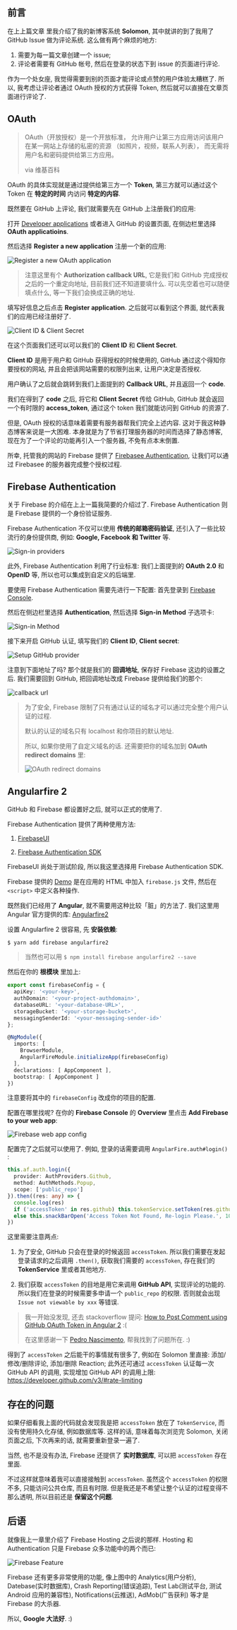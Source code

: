 前言
---

在上上篇文章  里我介绍了我的新博客系统 **Solomon**,
其中就讲的到了我用了 GitHub Issue 做为评论系统.
这么做有两个麻烦的地方:
1. 需要为每一篇文章创建一个 issue;
2. 评论者需要有 GitHub 帐号,
然后在登录的状态下到 issue 的页面进行评论.

作为一个处女座,
我觉得需要到别的页面才能评论或点赞的用户体验太糟糕了.
所以, 我考虑让评论者通过 OAuth 授权的方式获得 Token,
然后就可以直接在文章页面进行评论了.

OAuth
---

> OAuth（开放授权）是一个开放标准，
> 允许用户让第三方应用访问该用户在某一网站上存储的私密的资源
> （如照片，视频，联系人列表），
> 而无需将用户名和密码提供给第三方应用。
>
> via 维基百科

OAuth 的具体实现就是通过提供给第三方一个 **Token**,
第三方就可以通过这个 Token 在 **特定的时间** 内访问 **特定的内容**.

既然要在 GitHub 上评论,
我们就需要先在 GitHub 上注册我们的应用:

打开 [Developer applications](https://github.com/settings/developers)
或者进入 GitHub 的设置页面,
在侧边栏里选择 **OAuth applicatioins**.

然后选择  **Register a new application**
注册一个新的应用:

![Register a new OAuth application](https://c1.staticflickr.com/3/2544/32836484732_010a3af524_b.jpg)

> 注意这里有个 **Authorization callback URL**,
> 它是我们和 GitHub 完成授权之后的一个重定向地址,
> 目前我们还不知道要填什么.
> 可以先空着也可以随便填点什么,
> 等一下我们会换成正确的地址.

填写好信息之后点击 **Register application**.
之后就可以看到这个界面,
就代表我们的应用已经注册好了.

![Client ID & Client Secret](https://c1.staticflickr.com/3/2302/32950124986_de5d4164e5_b.jpg)

在这个页面我们还可以可以我们的 **Client ID** 和 **Client Secret**.

**Client ID** 是用于用户和 GitHub 获得授权的时候使用的,
GitHub 通过这个得知你要授权的网站,
并且会把该网站需要的权限列出来,
让用户决定是否授权.

用户确认了之后就会跳转到我们上面提到的 **Callback URL**,
并且返回一个 **code**.

我们在得到了 **code** 之后,
将它和 **Client Secret** 传给 GitHub,
GitHub 就会返回一个有时限的 **access_token**,
通过这个 token 我们就能访问到 GitHub 的资源了.

但是, OAuth 授权的话意味着需要有服务器帮我们完全上述内容.
这对于我这种静态博客来说是一大困难.
本身就是为了节省打理服务器的时间而选择了静态博客,
现在为了一个评论的功能再引入一个服务器,
不免有点本末倒置.

所幸, 托管我的网站的 Firebase 提供了
[Firebasee Authentication](https://firebase.google.com/docs/auth/),
让我们可以通过 Firebasee 的服务器完成整个授权过程.

Firebase Authentication
---

关于 Firebase 的介绍在上上一篇我简要的介绍过了.
Firebase Authentication 则是 Firebase 提供的一个身份验证服务.

Firebase Authentication 不仅可以使用 **传统的邮箱密码验证**,
还引入了一些比较流行的身份提供商, 例如:
**Google, Facebook 和 Twitter** 等.

![Sign-in providers](https://c1.staticflickr.com/3/2312/32836484982_67c9929997_o.png)

此外, Firebase Authentication 利用了行业标准:
我们上面提到的 **OAuth 2.0** 和 **OpenID** 等,
所以也可以集成到自定义的后端里.

要使用 Firebase Authentication 需要先进行一下配置:
首先登录到 [Firebase Console](https://console.firebase.google.com/).

然后在侧边栏里选择 **Authentication**,
然后选择 **Sign-in Method** 子选项卡:

![Sign-in Method](https://c1.staticflickr.com/3/2840/32836485442_c5d88f2ec8_o.png)

接下来开启 GitHub 认证,
填写我们的 **Client ID**, **Client secret**:

![Setup GitHub provider](https://c1.staticflickr.com/1/766/32950124566_48f78f16dc_b.jpg)

注意到下面地址了吗?
那个就是我们的 **回调地址**,
保存好 Firebase 这边的设置之后.
我们需要回到 GitHub,
把回调地址改成 Firebase 提供给我们的那个:

![callback url](https://c1.staticflickr.com/3/2351/32836485542_23f4471c15_o.png)

> 为了安全, Firebase 限制了只有通过认证的域名才可以通过完全整个用户认证的过程.
>
> 默认的认证的域名只有 localhost 和你项目的默认地址.
>
> 所以, 如果你使用了自定义域名的话.
> 还需要把你的域名加到 **OAuth redirect domains** 里:
>
> ![OAuth redirect domains](https://c1.staticflickr.com/1/733/32836485712_979b27f90d_o.png)

Angularfire 2
---

GitHub 和 Firebase 都设置好之后,
就可以正式的使用了.

Firebase Authentication 提供了两种使用方法:

 1. [FirebaseUI](https://github.com/firebase/FirebaseUI-Web)

 2. [Firebase Authentication SDK](https://firebase.google.com/docs/auth/web/github-auth)

FirebaseUI 尚处于测试阶段,
所以我这里选择用 Firebase Authentication SDK.

Firebase 提供的
[Demo](https://github.com/firebase/quickstart-js/blob/master/auth/github-popup.html)
是在应用的 HTML 中加入 `firebase.js` 文件,
然后在 `<script>` 中定义各种操作.

既然我们已经用了 **Angular**,
就不需要用这种比较「脏」的方法了.
我们这里用 Angular 官方提供的库:
[Angularfire2](https://github.com/angular/angularfire2)

设置 Angularfire 2 很容易, 先 **安装依赖**:

```shell
$ yarn add firebase angularfire2
```

> 当然也可以用 `$ npm install firebase angularfire2 --save`

然后在你的 **根模块** 里加上:

```TypeScript
export const firebaseConfig = {
  apiKey: '<your-key>',
  authDomain: '<your-project-authdomain>',
  databaseURL: '<your-database-URL>',
  storageBucket: '<your-storage-bucket>',
  messagingSenderId: '<your-messaging-sender-id>'
};

@NgModule({
  imports: [
    BrowserModule,
    AngularFireModule.initializeApp(firebaseConfig)
  ],
  declarations: [ AppComponent ],
  bootstrap: [ AppComponent ]
})
```

注意要将其中的 `firebaseConfig` 改成你的项目的配置.

配置在哪里找呢?
在你的 **Firebase Console**
的 **Overview** 里点击 **Add Firebase to your web app**:

![Firebase web app config](https://c2.staticflickr.com/4/3708/32991332765_c60264d52e_b.jpg)

配置完了之后就可以使用了.
例如,
登录的话需要调用 `AngularFire.auth#login()` :

```TypeScript
this.af.auth.login({
  provider: AuthProviders.Github,
  method: AuthMethods.Popup,
  scope: ['public_repo']
}).then((res: any) => {
  console.log(res)
  if ('accessToken' in res.github) this.tokenService.setToken(res.github.accessToken)
  else this.snackBarOpen('Access Token Not Found, Re-login Please.', 1000)
})
```

这里需要注意两点:

1. 为了安全, GitHub 只会在登录的时候返回 `accessToken`.
所以我们需要在发起登录请求的之后调用 `.then()`,
获取我们需要的 `accessToken`,
存在我们的 **TokenService** 里或者其他地方.

2. 我们获取 `accessToken` 的目地是用它来调用 **GitHub API**,
实现评论的功能的.
所以我们在登录的时候需要多申请一个 `public_repo` 的权限.
否则就会出现 `Issue not viewable by xxx` 等错误.

> 我一开始没发现, 还去 stackoverflow 提问:
> [How to Post Comment using GitHub OAuth Token in Angular 2](https://stackoverflow.com/questions/42323439/how-to-post-comment-using-github-oauth-token-in-angular-2)
> :(
>
> 在这里感谢一下
> [Pedro Nascimento](https://stackoverflow.com/users/1074361/pedro-nascimento),
> 帮我找到了问题所在. :)

得到了 `accessToken` 之后能干的事情就有很多了,
例如在 Solomon 里直接:
添加/修改/删除评论, 添加/删除 Reaction;
此外还可通过 `accessToken` 认证每一次 GitHub API 的调用,
实现增加 GitHub API 的调用上限:
https://developer.github.com/v3/#rate-limiting

存在的问题
---

如果仔细看我上面的代码就会发现我是把 `accessToken` 放在了 `TokenService`,
而没有使用持久化存储, 例如数据库等.
这样的话, 意味着每次浏览完 Solomon,
关闭页面之后, 下次再来的话,
就需要重新登录一遍了.

当然, 也不是没有办法,
Firebase 还提供了 **实时数据库**,
可以把 `accessToken` 存在里面.

不过这样就意味着我可以直接接触到 `accessToken`.
虽然这个 `accessToken` 的权限不多,
只能访问公共仓库, 而且有时限.
但是我还是不希望让整个认证的过程变得不那么透明,
所以目前还是 **保留这个问题**.

后语
---

就像我上一章里介绍了 Firebase Hosting 之后说的那样.
Hosting 和 Authentication 只是 Firebase 众多功能中的两个而已:

![Firebase Feature](https://c1.staticflickr.com/3/2470/32991333905_b1b2a8db29_o.png)

Firebase 还有更多非常使用的功能,
像上图中的
Analytics(用户分析),
Datebase(实时数据库),
Crash Reporting(错误追踪),
Test Lab(测试平台, 测试 Android 应用的兼容性),
Notifications(云推送),
AdMob(广告获利)
等才是 Firebase 的大杀器.

所以, **Google 大法好**. :)
